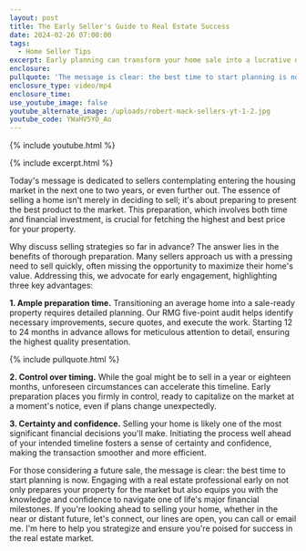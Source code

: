 ```yaml
---
layout: post
title: The Early Seller's Guide to Real Estate Success
date: 2024-02-26 07:00:00
tags:
  - Home Seller Tips
excerpt: Early planning can transform your home sale into a lucrative deal.
enclosure:
pullquote: 'The message is clear: the best time to start planning is now.'
enclosure_type: video/mp4
enclosure_time:
use_youtube_image: false
youtube_alternate_image: /uploads/robert-mack-sellers-yt-1-2.jpg
youtube_code: YWaHV5YO_Ao
---
```

{% include youtube.html %}

{% include excerpt.html %}

Today's message is dedicated to sellers contemplating entering the housing market in the next one to two years, or even further out. The essence of selling a home isn't merely in deciding to sell; it's about preparing to present the best product to the market. This preparation, which involves both time and financial investment, is crucial for fetching the highest and best price for your property.

Why discuss selling strategies so far in advance? The answer lies in the benefits of thorough preparation. Many sellers approach us with a pressing need to sell quickly, often missing the opportunity to maximize their home's value. Addressing this, we advocate for early engagement, highlighting three key advantages:

**1\. Ample preparation time.** Transitioning an average home into a sale-ready property requires detailed planning. Our RMG five-point audit helps identify necessary improvements, secure quotes, and execute the work. Starting 12 to 24 months in advance allows for meticulous attention to detail, ensuring the highest quality presentation.

{% include pullquote.html %}

**2\. Control over timing.** While the goal might be to sell in a year or eighteen months, unforeseen circumstances can accelerate this timeline. Early preparation places you firmly in control, ready to capitalize on the market at a moment's notice, even if plans change unexpectedly.

**3\. Certainty and confidence.** Selling your home is likely one of the most significant financial decisions you'll make. Initiating the process well ahead of your intended timeline fosters a sense of certainty and confidence, making the transaction smoother and more efficient.

For those considering a future sale, the message is clear: the best time to start planning is now. Engaging with a real estate professional early on not only prepares your property for the market but also equips you with the knowledge and confidence to navigate one of life's major financial milestones. If you're looking ahead to selling your home, whether in the near or distant future, let's connect, our lines are open, you can call or email me. I'm here to help you strategize and ensure you're poised for success in the real estate market.
